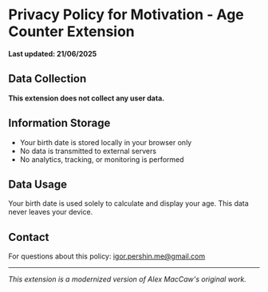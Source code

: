 # Privacy Policy for Motivation - Age Counter Extension

**Last updated: 21/06/2025**

## Data Collection
**This extension does not collect any user data.**

## Information Storage
- Your birth date is stored locally in your browser only
- No data is transmitted to external servers
- No analytics, tracking, or monitoring is performed

## Data Usage
Your birth date is used solely to calculate and display your age. This data never leaves your device.

## Contact
For questions about this policy: igor.pershin.me@gmail.com

---
*This extension is a modernized version of Alex MacCaw's original work.*
